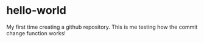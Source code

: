 # hello-world
My first time creating a github repository.
This is me testing how the commit change function works!
